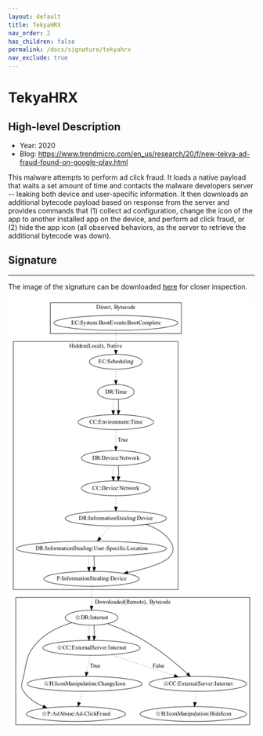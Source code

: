 ```yaml
---
layout: default
title: TekyaHRX
nav_order: 2
has_children: false
permalink: /docs/signature/tekyahrx
nav_exclude: true
---
```


# TekyaHRX

## High-level Description

* Year: 2020
* Blog: https://www.trendmicro.com/en_us/research/20/f/new-tekya-ad-fraud-found-on-google-play.html

This malware attempts to perform ad click fraud. It loads a native payload that waits a set amount of time and contacts the malware developers server -- leaking both device and user-specific information. It then downloads an additional bytecode payload based on response from the server and provides commands that (1) collect ad configuration, change the icon of the app to another installed app on the device, and perform ad click fraud, or (2) hide the app icon (all observed behaviors, as the server to retrieve the additional bytecode was down).

## Signature
---

The image of the signature can be downloaded [here](../../img/signatures/TekyaHRX.png) for closer inspection.

![](../../img/signatures/TekyaHRX.png)
